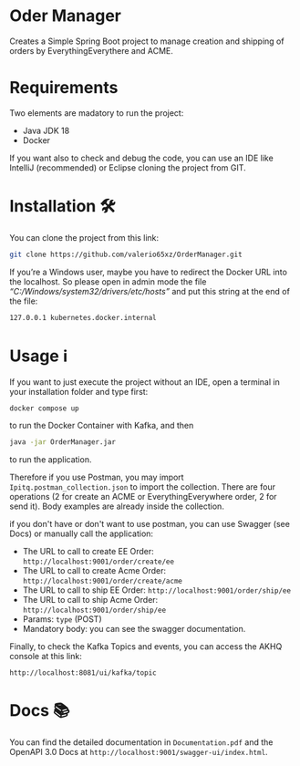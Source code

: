 # Oder Manager

Creates a Simple Spring Boot project to manage creation and shipping of orders by EverythingEverythere and ACME.

# Requirements

Two elements are madatory to run the project:
* Java JDK 18 
* Docker

If you want also to check and debug the code, you can use an IDE like IntelliJ
(recommended) or Eclipse cloning the project from GIT.

# Installation 🛠️

You can clone the project from this link:

```sh
git clone https://github.com/valerio65xz/OrderManager.git
```

If you’re a Windows user, maybe you have to redirect the Docker URL into the localhost. So please open in admin mode 
the file *“C:/Windows/system32/drivers/etc/hosts”* and put this string at the end of the file:

```sh
127.0.0.1 kubernetes.docker.internal
```

# Usage ℹ️

If you want to just execute the project without an IDE, open a terminal in your installation folder and type first:

```sh
docker compose up
```

to run the Docker Container with Kafka, and then

```sh
java -jar OrderManager.jar
```

to run the application.

Therefore if you use Postman, you may import `Ipitq.postman_collection.json` to import the collection. There are
four operations (2 for create an ACME or EverythingEverywhere order, 2 for send it). Body examples are already inside
the collection.

if you don't have or don't want to use postman, you can use Swagger (see Docs) or manually call the application:
* The URL to call to create EE Order: `http://localhost:9001/order/create/ee`
* The URL to call to create Acme Order: `http://localhost:9001/order/create/acme`
* The URL to call to ship EE Order: `http://localhost:9001/order/ship/ee`
* The URL to call to ship Acme Order: `http://localhost:9001/order/ship/ee`
* Params: `type` (POST)
* Mandatory body: you can see the swagger documentation.

Finally, to check the Kafka Topics and events, you can access the AKHQ console at this link:

`http://localhost:8081/ui/kafka/topic`

# Docs 📚

You can find the detailed documentation in `Documentation.pdf` and the OpenAPI 3.0 Docs at `http://localhost:9001/swagger-ui/index.html`.
